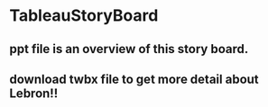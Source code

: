 # TableauStoryBoard

## ppt file is an overview of this story board.

## download twbx file to get more detail about Lebron!!
